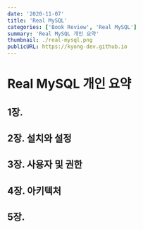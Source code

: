```yaml
---
date: '2020-11-07'
title: 'Real MySQL'
categories: ['Book Review', 'Real MySQL']
summary: 'Real MySQL 개인 요약'
thumbnail: ./real-mysql.png
publicURL: https://kyong-dev.github.io
---
```



# Real MySQL 개인 요약

## 1장.


## 2장. 설치와 설정


## 3장. 사용자 및 권한


## 4장. 아키텍처

## 5장. 
